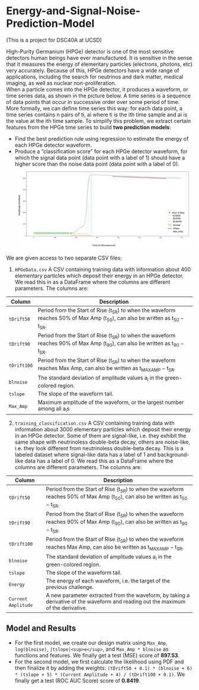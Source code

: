 # Energy-and-Signal-Noise-Prediction-Model
(This is a project for DSC40A at UCSD)  
  
High-Purity Germanium (HPGe) detector is one of the most sensitive detectors human beings have ever manufactured. It is sensitive in the sense that it measures the energy of elementary particles (electrons, photons, etc) very accurately. Because of this, HPGe detectors have a wide range of applications, including the search for neutrinos and dark matter, medical imaging, as well as nuclear non-proliferation.  
When a particle comes into the HPGe detector, it produces a waveform, or time series data, as shown in the picture below. A time series is a sequence of data points that occur in successive order over some period of time. More formally, we can define time series this way: for each data point, a time series contains n pairs of ti, ai where ti is the ith time sample and ai is the value at the ith time sample. To simplify this problem, we extract certain features from the HPGe time series to build **two prediction models**:
 - Find the best prediction rule using regression to estimate the energy of each HPGe detector waveform.
 - Produce a ”classification score” for each HPGe detector waveform, for which the signal data point (data point with a label of 1) should have a higher score than the noise data point (data point with a label of 0).
![HPGe img](https://github.com/RitaYujiaWu/Energy-and-Signal-Noise-Prediction-Model/blob/main/img.png)
  
We are given access to two separate CSV files:   
1. `HPGeData.csv` A CSV containing training data with information about 400 elementary particles which deposit their energy in an HPGe detector. We read this in as a DataFrame where the columns are different parameters. The columns are:

| Column              | Description                                                                                                                                                                    |
|---------------------|--------------------------------------------------------------------------------------------------------------------------------------------------------------------------------|
| `tDrift50`          | Period from the Start of Rise (t<sub>SR</sub>) to when the waveform reaches 50% of Max Amp (t<sub>50</sub>), can also be written as t<sub>50</sub> − t<sub>SR</sub>.           |
| `tDrift90`          | Period from the Start of Rise (t<sub>SR</sub>) to when the waveform reaches 90% of Max Amp (t<sub>90</sub>), can also be written as t<sub>90</sub> − t<sub>SR</sub>.           |
| `tDrift100`         | Period from the Start of Rise (t<sub>SR</sub>) to when the waveform reaches Max Amp, can also be written as t<sub>MAXAMP</sub> − t<sub>SR</sub>.                               |
| `blnoise`           | The standard deviation of amplitude values a<sub>i</sub> in the green-colored region.                                                                                          |
| `tslope`            | The slope of the waveform tail.                                                                                                                                                |
| `Max_Amp`           | Maximum amplitude of the waveform, or the largest number among all a<sub>i</sub>s                                                                                              |
  
  
2. `training_classification.csv` A CSV containing training data with information about 3000 elementary particles which deposit their energy in an HPGe detector. Some of them are signal-like, i.e. they exhibit the same shape with neutrinoless double-beta decay, others are noise-like, i.e. they look different from neutrinoless double-beta decay. This is a labeled dataset where signal-like data has a label of 1 and background-like data has a label of 0. We read this as a DataFrame where the columns are different parameters. The columns are:

| Column              | Description                                                                                                                                                                    |
|---------------------|--------------------------------------------------------------------------------------------------------------------------------------------------------------------------------|
| `tDrift50`          | Period from the Start of Rise (t<sub>SR</sub>) to when the waveform reaches 50% of Max Amp (t<sub>50</sub>), can also be written as t<sub>50</sub> − t<sub>SR</sub>.           |
| `tDrift90`          | Period from the Start of Rise (t<sub>SR</sub>) to when the waveform reaches 90% of Max Amp (t<sub>90</sub>), can also be written as t<sub>90</sub> − t<sub>SR</sub>.           |
| `tDrift100`         | Period from the Start of Rise (t<sub>SR</sub>) to when the waveform reaches Max Amp, can also be written as t<sub>MAXAMP</sub> − t<sub>SR</sub>.                               |
| `blnoise`           | The standard deviation of amplitude values a<sub>i</sub> in the green-colored region.                                                                                          |
| `tslope`            | The slope of the waveform tail.                                                                                                                                                |
| `Energy`            | The energy of each waveform, i.e. the target of the previous challenge.                                                                                                        |
| `Current Amplitude` | A new parameter extracted from the waveform, by taking a derivative of the waveform and reading out the maximum of the derivative.                                             |

  
## Model and Results
- For the first model, we create our design matrix using `Max_Amp`, `log(blnoise)`, `|tslope|<sup>e</sup>`, and `Max_Amp * blnoise` as functions and features. We finally get a test (MSE) score of **897.53**.
- For the second model, we first calculate the likelihood using PDF and then finalize it by adding the weights: `(tDrift50 + 0.1) * (blnoise + 6) * (tslope + 5) * (Current Amplitude + 4) / (tDrift100 + 0.1)`. We finally get a test (ROC AUC Score) score of **0.8419**.
